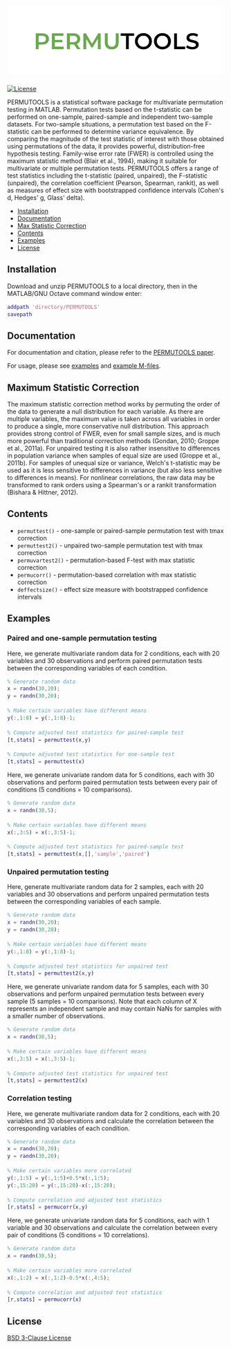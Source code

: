 # <img src="docs/permutools_logo.png">

[![License](https://img.shields.io/badge/License-BSD%203--Clause-blue.svg)](https://opensource.org/licenses/BSD-3-Clause)

PERMUTOOLS is a statistical software package for multivariate permutation testing in MATLAB. Permutation tests based on the t-statistic can be performed on one-sample, paired-sample and independent two-sample datasets. For two-sample situations, a permutation test based on the F-statistic can be performed to determine variance equivalence. By comparing the magnitude of the test statistic of interest with those obtained using permutations of the data, it provides powerful, distribution-free hypothesis testing. Family-wise error rate (FWER) is controlled using the maximum statistic method (Blair et al., 1994), making it suitable for multivariate or multiple permutation tests. PERMUTOOLS offers a range of test statistics including the t-statistic (paired, unpaired), the F-statistic (unpaired), the correlation coefficient (Pearson, Spearman, rankit), as well as measures of effect size with bootstrapped confidence intervals (Cohen's d, Hedges' g, Glass' delta).

- [Installation](#installation)
- [Documentation](#documentation)
- [Max Statistic Correction](#max-statistic-correction)
- [Contents](#contents)
- [Examples](#examples)
- [License](#license)

## Installation

Download and unzip PERMUTOOLS to a local directory, then in the MATLAB/GNU Octave command window enter:

```matlab
addpath 'directory/PERMUTOOLS'
savepath
```

## Documentation

For documentation and citation, please refer to the [PERMUTOOLS paper](docs/Crosse_etal_2018.pdf).

For usage, please see [examples](#examples) and [example M-files](examples).

## Maximum Statistic Correction

The maximum statistic correction method works by permuting the order of the data to generate a null distribution for each variable. As there are multiple variables, the maximum value is taken across all variables in order to produce a single, more conservative null distribution. This approach provides strong control of FWER, even for small sample sizes, and is much more powerful than traditional correction methods (Gondan, 2010; Groppe et al., 2011a). For unpaired testing it is also rather insensitive to differences in population variance when samples of equal size are used (Groppe et al., 2011b). For samples of unequal size or variance, Welch's t-statistic may be used as it is less sensitive to differences in variance (but also less sensitive to differences in means). For nonlinear correlations, the raw data may be transformed to rank orders using a Spearman's or a rankit transformation (Bishara & Hittner, 2012).

## Contents

* `permuttest()` - one-sample or paired-sample permutation test with tmax correction
* `permuttest2()` - unpaired two-sample permutation test with tmax correction
* `permuvartest2()` - permutation-based F-test with max statistic correction
* `permucorr()` - permutation-based correlation with max statistic correction
* `deffectsize()` - effect size measure with bootstrapped confidence intervals

## Examples

### Paired and one-sample permutation testing

Here, we generate multivariate random data for 2 conditions, each with 20 variables and 30 observations and perform paired permutation tests between the corresponding variables of each condition.

```matlab
% Generate random data
x = randn(30,20);
y = randn(30,20);

% Make certain variables have different means
y(:,1:8) = y(:,1:8)-1;

% Compute adjusted test statistics for paired-sample test
[t,stats] = permuttest(x,y)

% Compute adjusted test statistics for one-sample test
[t,stats] = permuttest(x)
```

Here, we generate univariate random data for 5 conditions, each with 30 observations and perform paired permutation tests between every pair of conditions (5 conditions = 10 comparisons).

```matlab
% Generate random data
x = randn(30,5);

% Make certain variables have different means
x(:,3:5) = x(:,3:5)-1;

% Compute adjusted test statistics for paired-sample test
[t,stats] = permuttest(x,[],'sample','paired')
```

### Unpaired permutation testing

Here, generate multivariate random data for 2 samples, each with 20 variables and 30 observations and perform unpaired permutation tests between the corresponding variables of each sample.

```matlab
% Generate random data
x = randn(30,20);
y = randn(30,20);

% Make certain variables have different means
y(:,1:8) = y(:,1:8)-1;

% Compute adjusted test statistics for unpaired test
[t,stats] = permuttest2(x,y)
```

Here, we generate univariate random data for 5 samples, each with 30 observations and perform unpaired permutation tests between every sample (5 samples = 10 comparisons). Note that each column of X represents an independent sample and may contain NaNs for samples with a smaller number of observations.

```matlab
% Generate random data
x = randn(30,5);

% Make certain variables have different means
x(:,3:5) = x(:,3:5)-1;

% Compute adjusted test statistics for unpaired test
[t,stats] = permuttest2(x)
```

### Correlation testing

Here, we generate multivariate random data for 2 conditions, each with 20 variables and 30 observations and calculate the correlation between the corresponding variables of each condition.

```matlab
% Generate random data
x = randn(30,20);
y = randn(30,20);

% Make certain variables more correlated
y(:,1:5) = y(:,1:5)+0.5*x(:,1:5);
y(:,15:20) = y(:,15:20)-x(:,15:20);

% Compute correlation and adjusted test statistics
[r,stats] = permucorr(x,y)
```

Here, we generate univariate random data for 5 conditions, each with 1 variable and 30 observations and calculate the correlation between every pair of conditions (5 conditions = 10 correlations).

```matlab
% Generate random data
x = randn(30,5);

% Make certain variables more correlated
x(:,1:2) = x(:,1:2)-0.5*x(:,4:5);

% Compute correlation and adjusted test statistics
[r,stats] = permucorr(x)
```

## License

[BSD 3-Clause License](LICENSE)
